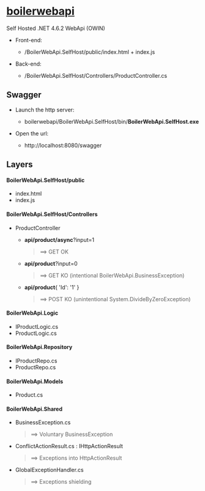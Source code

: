 # [boilerwebapi](https://github.com/ludojmj/boilerwebapi)

Self Hosted .NET 4.6.2 WebApi (OWIN)

* Front-end:
  * /BoilerWebApi.SelfHost/public/index.html + index.js

* Back-end:
  * /BoilerWebApi.SelfHost/Controllers/ProductController.cs

## Swagger
* Launch the http server:
  * boilerwebapi/BoilerWebApi.SelfHost/bin/**BoilerWebApi.SelfHost.exe**

* Open the url:
  * http://localhost:8080/swagger

## Layers

#### BoilerWebApi.SelfHost/public

* index.html
* index.js

  
#### BoilerWebApi.SelfHost/Controllers
 
* ProductController
  * **api/product/async**?input=1
    > ==> GET OK

  * **api/product**?input=0
    > ==> GET KO (intentional BoilerWebApi.BusinessException)
  
  * **api/product**{ 'Id': '1' }
    > ==> POST KO (unintentional System.DivideByZeroException)


#### BoilerWebApi.Logic
 
* IProductLogic.cs
* ProductLogic.cs

 
#### BoilerWebApi.Repository
 
* IProductRepo.cs
* ProductRepo.cs


#### BoilerWebApi.Models
 
* Product.cs


#### BoilerWebApi.Shared
 
* BusinessException.cs
  > ==> Voluntary BusinessException

* ConflictActionResult.cs : IHttpActionResult
  >  ==> Exceptions into HttpActionResult

* GlobalExceptionHandler.cs
  >  ==> Exceptions shielding

